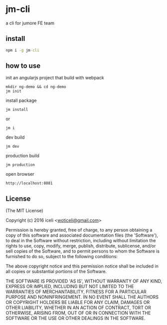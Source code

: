 
# jm-cli

  a cli for jumore FE team
  
## install

```cmd
npm i -g jm-cli
```

## how to use
init an angularjs project that build with webpack

```
mkdir ng-demo && cd ng-demo
jm init
```
install package
	
```
jm install 
```
or
	
```
jm i
```

dev build

```
jm dev
```

production build

```
jm production
```
open browser

```
http://localhost:8081
```

## License 

(The MIT License)

Copyright (c) 2016 iceli &lt;woticeli@gmail.com&gt;

Permission is hereby granted, free of charge, to any person obtaining
a copy of this software and associated documentation files (the
'Software'), to deal in the Software without restriction, including
without limitation the rights to use, copy, modify, merge, publish,
distribute, sublicense, and/or sell copies of the Software, and to
permit persons to whom the Software is furnished to do so, subject to
the following conditions:

The above copyright notice and this permission notice shall be
included in all copies or substantial portions of the Software.

THE SOFTWARE IS PROVIDED 'AS IS', WITHOUT WARRANTY OF ANY KIND,
EXPRESS OR IMPLIED, INCLUDING BUT NOT LIMITED TO THE WARRANTIES OF
MERCHANTABILITY, FITNESS FOR A PARTICULAR PURPOSE AND NONINFRINGEMENT.
IN NO EVENT SHALL THE AUTHORS OR COPYRIGHT HOLDERS BE LIABLE FOR ANY
CLAIM, DAMAGES OR OTHER LIABILITY, WHETHER IN AN ACTION OF CONTRACT,
TORT OR OTHERWISE, ARISING FROM, OUT OF OR IN CONNECTION WITH THE
SOFTWARE OR THE USE OR OTHER DEALINGS IN THE SOFTWARE.